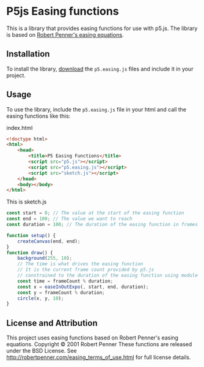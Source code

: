 # P5js Easing functions

This is a library that provides easing functions for use with p5.js. The library is based on [Robert Penner's easing equations](http://robertpenner.com/easing/).

## Installation

To install the library, [download](#) the `p5.easing.js` files and include it in your project.

## Usage

To use the library, include the `p5.easing.js` file in your html and call the easing functions like this:

index.html

```html
<!doctype html>
<html>
	<head>
		<title>P5 Easing Functions</title>
		<script src="p5.js"></script>
		<script src="p5.easing.js"></script>
		<script src="sketch.js"></script>
	</head>
	<body></body>
</html>
```

This is sketch.js

```js
const start = 0; // The value at the start of the easing function
const end = 100; // The value we want to reach
const duration = 100; // The duration of the easing function in frames in our case

function setup() {
	createCanvas(end, end);
}
function draw() {
	background(255, 10);
	// The time is what drives the easing function
	// It is the current frame count provided by p5.js
	// constrained to the duration of the easing function using module
	const time = frameCount % duration;
	const x = easeInOutExpo(, start, end, duration);
	const y = frameCount % duration;
	circle(x, y, 10);
}
```

## License and Attribution

This project uses easing functions based on Robert Penner's easing equations.
Copyright © 2001 Robert Penner
These functions are released under the BSD License.
See http://robertpenner.com/easing_terms_of_use.html for full license details.
